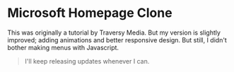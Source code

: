 # Microsoft Homepage Clone

This was originally a tutorial by Traversy Media. But my version is slightly improved; adding animations and better responsive design. But still, I didn't bother making menus with Javascript.

> I'll keep releasing updates whenever I can.
